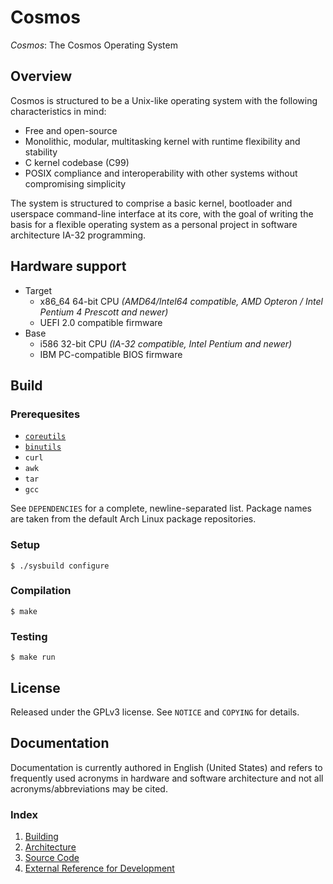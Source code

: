 # Cosmos

*Cosmos*: The Cosmos Operating System

## Overview

Cosmos is structured to be a Unix-like operating system with the following characteristics in mind:

- Free and open-source
- Monolithic, modular, multitasking kernel with runtime flexibility and stability
- C kernel codebase (C99)
- POSIX compliance and interoperability with other systems without compromising simplicity

The system is structured to comprise a basic kernel, bootloader and userspace command-line interface at its core, with the goal of writing the basis for a flexible operating system as a personal project in software architecture IA-32 programming.

## Hardware support

- Target
    - x86_64 64-bit CPU *(AMD64/Intel64 compatible, AMD Opteron / Intel Pentium 4 Prescott and newer)*
    - UEFI 2.0 compatible firmware
- Base
    - i586 32-bit CPU *(IA-32 compatible, Intel Pentium and newer)*
    - IBM PC-compatible BIOS firmware 

## Build

### Prerequesites

- [`coreutils`](https://www.gnu.org/software/coreutils)
- [`binutils`](https://www.gnu.org/software/binutils)
- `curl`
- `awk`
- `tar`
- `gcc`

See `DEPENDENCIES` for a complete, newline-separated list. Package names are taken from the default Arch Linux package repositories.

### Setup

`$ ./sysbuild configure`

### Compilation

`$ make`

### Testing

`$ make run`

## License

Released under the GPLv3 license. See `NOTICE` and `COPYING` for details.

## Documentation

Documentation is currently authored in English (United States) and refers to frequently used acronyms in hardware and software architecture and not all acronyms/abbreviations may be cited.

### Index

1. [Building](doc/build.md)
2. [Architecture](doc/architecture.md)
3. [Source Code](doc/source.md)
4. [External Reference for Development](doc/reference.md)